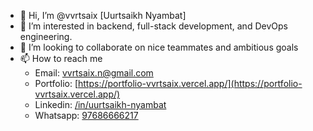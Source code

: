 - 👋 Hi, I’m @vvrtsaix [Uurtsaikh Nyambat]
- 👀 I’m interested in backend, full-stack development, and DevOps engineering.
- 💞️ I’m looking to collaborate on nice teammates and ambitious goals
- 📫 How to reach me
  - Email: [vvrtsaix.n@gmail.com](mail@vvrtsaix.n@gmail.com)
  - Portfolio: [https://portfolio-vvrtsaix.vercel.app/](https://portfolio-vvrtsaix.vercel.app/)
  - Linkedin: [/in/uurtsaikh-nyambat](https://www.linkedin.com/in/uurtsaikh-nyambat)
  - Whatsapp: [97686666217](https://wa.me/97686666217)
